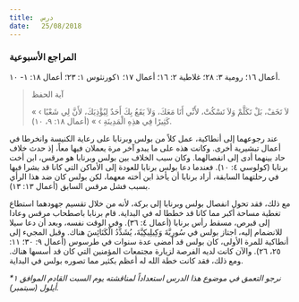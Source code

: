```yaml
---
title:  درس
date:   25/08/2018
---
```


### المراجع الأسبوعية
أعمال ١٦؛ رومية ٣: ٢٨؛ غلاطية ٢: ١٦؛ أعمال ١٧؛ ١كورنثوس ١: ٢٣؛ أعمال ١٨: ١- ١٠. 

> <p>آية الحفظ</p>
> « ‹ لاَ تَخَفْ، بَلْ تَكَلَّمْ وَلاَ تَسْكُتْ، لأَنِّي أَنَا مَعَكَ، وَلاَ يَقَعُ بِكَ أَحَدٌ لِيُؤْذِيَكَ، لأَنَّ لِي شَعْبًا كَثِيرًا فِي هذِهِ الْمَدِينَةِ › » (أعمال ١٨: ٩، ١٠).

عند رجوعهما إلى أنطاكية، عمل كلاً من بولس وبرنابا على رعاية الكنيسة وانخرطا في أعمال تبشيرية أخرى. وكانت هذه على ما يبدو آخر مرة يعملان فيها معاً، إذ حدث خلاف حاد بينهما أدى إلى انفصالهما. وكان سبب الخلاف بين بولس وبرنابا هو مرقس، ابن أخت برنابا (كولوسي ٤: ١٠). فعندما دعا بولس برنابا للعودة إلى الأماكن التي كانا قد بشرا فيها في رحلتهما السابقة، أراد برنابا أن يأخذ ابن أخته معهما، لكن بولس كان ضد هذا الرأي بسبب فشل مرقس السابق (أعمال ١٣: ١٣).

مع ذلك، فقد تحول انفصال بولس وبرنابا إلى بركة، لأنه من خلال تقسيم جهودهما استطاع تغطية مساحة أكبر مما كانا قد خططا له في البداية. قام برنابا باصطحاب مرقس وعادا إلى قبرص، مسقط رأس برنابا (أعمال ٤: ٣٦). وفي الوقت نفسه، وبعد أن دعا سيلا للانضمام إليه، اجتاز بولس في سُورِيَّةَ وَكِيلِيكِيَّةَ، يُشَدِّدُ الْكَنَائِسَ هناك. وقبل المجيء إلى أنطاكية للمرة الأولى، كان بولس قد أمضى عدة سنوات في طرسوس (أعمال ٩: ٣٠؛ ١١: ٢٥، ٢٦). والآن كانت لديه الفرصة لزيارة مجتمعات المؤمنين التي كان قد أسسها هناك. ومع ذلك، فقد كانت خطة الله له أعظم بكثير مما تصوره بولس في البداية.

_*نرجو التعمق في موضوع هذا الدرس استعداداً لمناقشته يوم السبت القادم الموافق ١ أيلول (سبتمبر)._